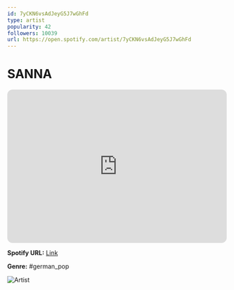 ```yaml
---
id: 7yCKN6vsAdJeyG5J7wGhFd
type: artist
popularity: 42
followers: 10039
url: https://open.spotify.com/artist/7yCKN6vsAdJeyG5J7wGhFd
---
```

# SANNA

<iframe style="border-radius:12px" src="https://open.spotify.com/embed/artist/7yCKN6vsAdJeyG5J7wGhFd" width="100%" height="352" frameBorder="0" allowfullscreen="" allow="autoplay; clipboard-write; encrypted-media; fullscreen; picture-in-picture" loading="lazy"></iframe>

**Spotify URL:** [Link](https://open.spotify.com/artist/7yCKN6vsAdJeyG5J7wGhFd)

**Genre:**  #german_pop

![Artist](https://i.scdn.co/image/ab6761610000e5ebaf1d5b656571dd0d89372bad)
